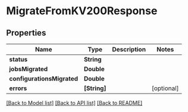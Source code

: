 # MigrateFromKV200Response

## Properties
Name | Type | Description | Notes
------------ | ------------- | ------------- | -------------
**status** | **String** |  | 
**jobsMigrated** | **Double** |  | 
**configurationsMigrated** | **Double** |  | 
**errors** | **[String]** |  | [optional] 

[[Back to Model list]](../README.md#documentation-for-models) [[Back to API list]](../README.md#documentation-for-api-endpoints) [[Back to README]](../README.md)


